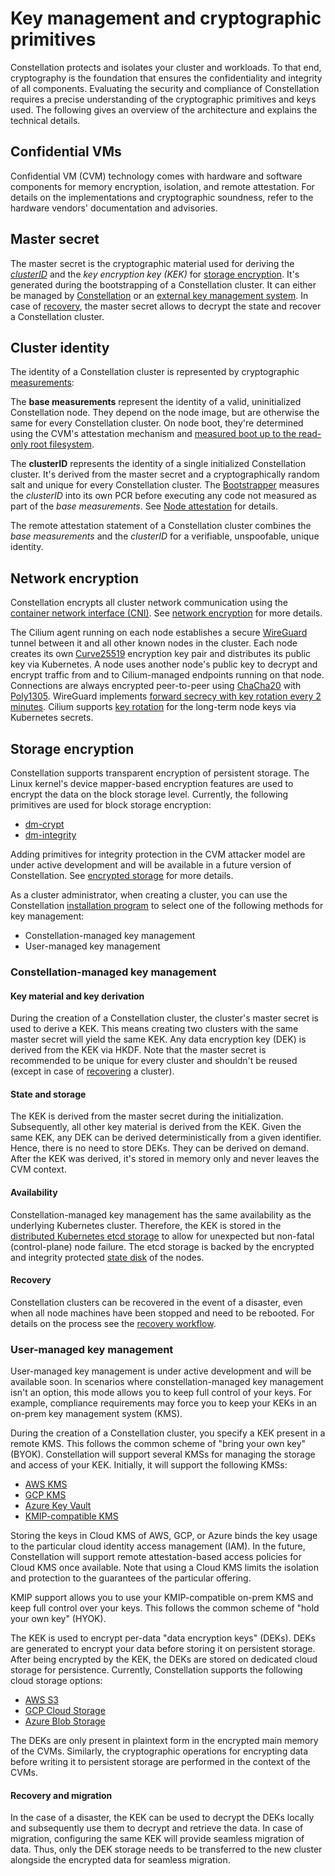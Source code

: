 # Key management and cryptographic primitives

Constellation protects and isolates your cluster and workloads.
To that end, cryptography is the foundation that ensures the confidentiality and integrity of all components.
Evaluating the security and compliance of Constellation requires a precise understanding of the cryptographic primitives and keys used.
The following gives an overview of the architecture and explains the technical details.

## Confidential VMs

Confidential VM (CVM) technology comes with hardware and software components for memory encryption, isolation, and remote attestation.
For details on the implementations and cryptographic soundness, refer to the hardware vendors' documentation and advisories.

## Master secret

The master secret is the cryptographic material used for deriving the [*clusterID*](#cluster-identity) and the *key encryption key (KEK)* for [storage encryption](#storage-encryption).
It's generated during the bootstrapping of a Constellation cluster.
It can either be managed by [Constellation](#constellation-managed-key-management) or an [external key management system](#user-managed-key-management).
In case of [recovery](#recovery-and-migration), the master secret allows to decrypt the state and recover a Constellation cluster.

## Cluster identity

The identity of a Constellation cluster is represented by cryptographic [measurements](attestation.md#runtime-measurements):

The **base measurements** represent the identity of a valid, uninitialized Constellation node.
They depend on the node image, but are otherwise the same for every Constellation cluster.
On node boot, they're determined using the CVM's attestation mechanism and [measured boot up to the read-only root filesystem](images.md).

The **clusterID** represents the identity of a single initialized Constellation cluster.
It's derived from the master secret and a cryptographically random salt and unique for every Constellation cluster.
The [Bootstrapper](microservices.md#bootstrapper) measures the *clusterID* into its own PCR before executing any code not measured as part of the *base measurements*.
See [Node attestation](attestation.md#node-attestation) for details.

The remote attestation statement of a Constellation cluster combines the *base measurements* and the *clusterID* for a verifiable, unspoofable, unique identity.

## Network encryption

Constellation encrypts all cluster network communication using the [container network interface (CNI)](https://github.com/containernetworking/cni).
See [network encryption](networking.md) for more details.

The Cilium agent running on each node establishes a secure [WireGuard](https://www.wireguard.com/) tunnel between it and all other known nodes in the cluster.
Each node creates its own [Curve25519](http://cr.yp.to/ecdh.html) encryption key pair and distributes its public key via Kubernetes.
A node uses another node's public key to decrypt and encrypt traffic from and to Cilium-managed endpoints running on that node.
Connections are always encrypted peer-to-peer using [ChaCha20](http://cr.yp.to/chacha.html) with [Poly1305](http://cr.yp.to/mac.html).
WireGuard implements [forward secrecy with key rotation every 2 minutes](https://lists.zx2c4.com/pipermail/wireguard/2017-December/002141.html).
Cilium supports [key rotation](https://docs.cilium.io/en/stable/security/network/encryption-ipsec/#key-rotation) for the long-term node keys via Kubernetes secrets.

## Storage encryption

Constellation supports transparent encryption of persistent storage.
The Linux kernel's device mapper-based encryption features are used to encrypt the data on the block storage level.
Currently, the following primitives are used for block storage encryption:

* [dm-crypt](https://www.kernel.org/doc/html/latest/admin-guide/device-mapper/dm-crypt.html)
* [dm-integrity](https://www.kernel.org/doc/html/latest/admin-guide/device-mapper/dm-integrity.html)

Adding primitives for integrity protection in the CVM attacker model are under active development and will be available in a future version of Constellation.
See [encrypted storage](encrypted-storage.md) for more details.

As a cluster administrator, when creating a cluster, you can use the Constellation [installation program](orchestration.md) to select one of the following methods for key management:

* Constellation-managed key management
* User-managed key management

### Constellation-managed key management

#### Key material and key derivation

During the creation of a Constellation cluster, the cluster's master secret is used to derive a KEK.
This means creating two clusters with the same master secret will yield the same KEK.
Any data encryption key (DEK) is derived from the KEK via HKDF.
Note that the master secret is recommended to be unique for every cluster and shouldn't be reused (except in case of [recovering](../workflows/recovery.md) a cluster).

#### State and storage

The KEK is derived from the master secret during the initialization.
Subsequently, all other key material is derived from the KEK.
Given the same KEK, any DEK can be derived deterministically from a given identifier.
Hence, there is no need to store DEKs. They can be derived on demand.
After the KEK was derived, it's stored in memory only and never leaves the CVM context.

#### Availability

Constellation-managed key management has the same availability as the underlying Kubernetes cluster.
Therefore, the KEK is stored in the [distributed Kubernetes etcd storage](https://kubernetes.io/docs/tasks/administer-cluster/configure-upgrade-etcd/) to allow for unexpected but non-fatal (control-plane) node failure.
The etcd storage is backed by the encrypted and integrity protected [state disk](images.md#state-disk) of the nodes.

#### Recovery

Constellation clusters can be recovered in the event of a disaster, even when all node machines have been stopped and need to be rebooted.
For details on the process see the [recovery workflow](../workflows/recovery.md).

### User-managed key management

User-managed key management is under active development and will be available soon.
In scenarios where constellation-managed key management isn't an option, this mode allows you to keep full control of your keys.
For example, compliance requirements may force you to keep your KEKs in an on-prem key management system (KMS).

During the creation of a Constellation cluster, you specify a KEK present in a remote KMS.
This follows the common scheme of "bring your own key" (BYOK).
Constellation will support several KMSs for managing the storage and access of your KEK.
Initially, it will support the following KMSs:

* [AWS KMS](https://aws.amazon.com/kms/)
* [GCP KMS](https://cloud.google.com/security-key-management)
* [Azure Key Vault](https://azure.microsoft.com/en-us/services/key-vault/#product-overview)
* [KMIP-compatible KMS](https://www.oasis-open.org/committees/tc_home.php?wg_abbrev=kmip)

Storing the keys in Cloud KMS of AWS, GCP, or Azure binds the key usage to the particular cloud identity access management (IAM).
In the future, Constellation will support remote attestation-based access policies for Cloud KMS once available.
Note that using a Cloud KMS limits the isolation and protection to the guarantees of the particular offering.

KMIP support allows you to use your KMIP-compatible on-prem KMS and keep full control over your keys.
This follows the common scheme of "hold your own key" (HYOK).

The KEK is used to encrypt per-data "data encryption keys" (DEKs).
DEKs are generated to encrypt your data before storing it on persistent storage.
After being encrypted by the KEK, the DEKs are stored on dedicated cloud storage for persistence.
Currently, Constellation supports the following cloud storage options:

* [AWS S3](https://aws.amazon.com/s3/)
* [GCP Cloud Storage](https://cloud.google.com/storage)
* [Azure Blob Storage](https://azure.microsoft.com/en-us/services/storage/blobs/#overview)

The DEKs are only present in plaintext form in the encrypted main memory of the CVMs.
Similarly, the cryptographic operations for encrypting data before writing it to persistent storage are performed in the context of the CVMs.

#### Recovery and migration

In the case of a disaster, the KEK can be used to decrypt the DEKs locally and subsequently use them to decrypt and retrieve the data.
In case of migration, configuring the same KEK will provide seamless migration of data.
Thus, only the DEK storage needs to be transferred to the new cluster alongside the encrypted data for seamless migration.
